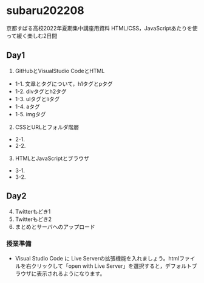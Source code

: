 # subaru202208

京都すばる高校2022年夏期集中講座用資料
HTML/CSS，JavaScriptあたりを使って緩く楽しむ2日間

## Day1

1. GitHubとVisualStudio CodeとHTML

- 1-1. 文章とタグについて，h1タグとpタグ
- 1-2. divタグとh2タグ
- 1-3. ulタグとliタグ
- 1-4. aタグ
- 1-5. imgタグ

2. CSSとURLとフォルダ階層

- 2-1.
- 2-2.

3. HTMLとJavaScriptとブラウザ

- 3-1.
- 3-2.

## Day2

4. Twitterもどき1
5. Twitterもどき2
6. まとめとサーバへのアップロード

### 授業準備

- Visual Studio Code に Live Serverの拡張機能を入れましょう。htmlファイルを右クリックして「open with Live Server」を選択すると，デフォルトブラウザに表示されるようになります。
